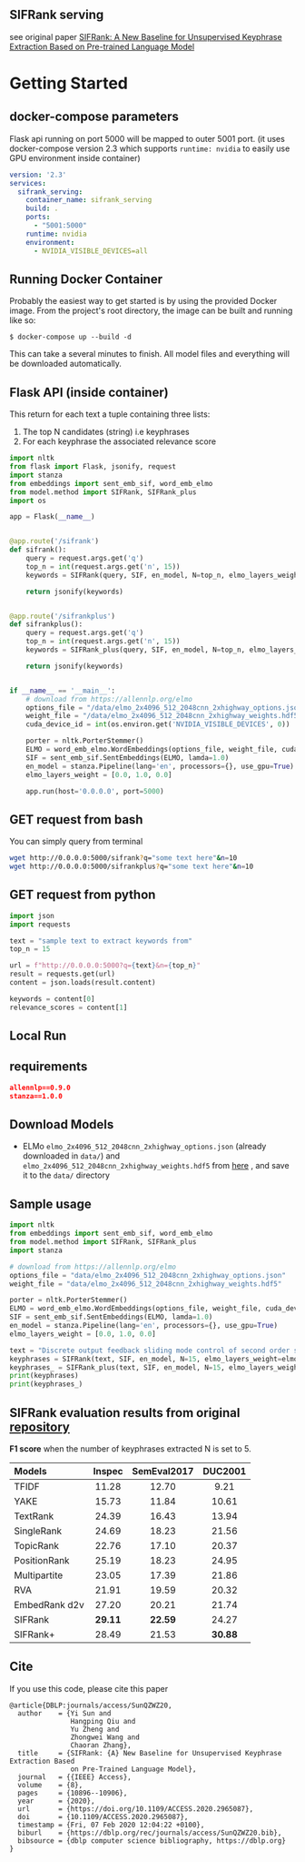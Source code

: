 ## SIFRank serving

see original paper [SIFRank: A New Baseline for Unsupervised Keyphrase Extraction Based on Pre-trained Language Model](https://ieeexplore.ieee.org/document/8954611)

# Getting Started

## docker-compose parameters
Flask api running on port 5000 will be mapped to outer 5001 port.
(it uses docker-compose version 2.3 which supports `runtime: nvidia` to easily use GPU environment inside container)
```yaml
version: '2.3'
services:
  sifrank_serving:
    container_name: sifrank_serving
    build: .
    ports:
      - "5001:5000"
    runtime: nvidia
    environment:
      - NVIDIA_VISIBLE_DEVICES=all
```

## Running Docker Container
Probably the easiest way to get started is by using the provided Docker image.
From the project's root directory, the image can be built and running like so:
```
$ docker-compose up --build -d
```
This can take a several minutes to finish. All model files and everything will be downloaded automatically.

## Flask API (inside container)
This return for each text a tuple containing three lists:
1) The top N candidates (string) i.e keyphrases
2) For each keyphrase the associated relevance score

```python
import nltk
from flask import Flask, jsonify, request
import stanza
from embeddings import sent_emb_sif, word_emb_elmo
from model.method import SIFRank, SIFRank_plus
import os

app = Flask(__name__)


@app.route('/sifrank')
def sifrank():
    query = request.args.get('q')
    top_n = int(request.args.get('n', 15))
    keywords = SIFRank(query, SIF, en_model, N=top_n, elmo_layers_weight=elmo_layers_weight)

    return jsonify(keywords)


@app.route('/sifrankplus')
def sifrankplus():
    query = request.args.get('q')
    top_n = int(request.args.get('n', 15))
    keywords = SIFRank_plus(query, SIF, en_model, N=top_n, elmo_layers_weight=elmo_layers_weight)

    return jsonify(keywords)


if __name__ == '__main__':
    # download from https://allennlp.org/elmo
    options_file = "/data/elmo_2x4096_512_2048cnn_2xhighway_options.json"
    weight_file = "/data/elmo_2x4096_512_2048cnn_2xhighway_weights.hdf5"
    cuda_device_id = int(os.environ.get('NVIDIA_VISIBLE_DEVICES', 0))

    porter = nltk.PorterStemmer()
    ELMO = word_emb_elmo.WordEmbeddings(options_file, weight_file, cuda_device=cuda_device_id)
    SIF = sent_emb_sif.SentEmbeddings(ELMO, lamda=1.0)
    en_model = stanza.Pipeline(lang='en', processors={}, use_gpu=True)
    elmo_layers_weight = [0.0, 1.0, 0.0]

    app.run(host='0.0.0.0', port=5000)

```

## GET request from bash

You can simply query from terminal
```bash
wget http://0.0.0.0:5000/sifrank?q="some text here"&n=10
wget http://0.0.0.0:5000/sifrankplus?q="some text here"&n=10

```

## GET request from python
```python
import json
import requests

text = "sample text to extract keywords from"
top_n = 15

url = f"http://0.0.0.0:5000?q={text}&n={top_n}"
result = requests.get(url)
content = json.loads(result.content)

keywords = content[0]
relevance_scores = content[1]
```

## Local Run

## requirements
```json
allennlp==0.9.0
stanza==1.0.0
```
## Download Models
* ELMo ``elmo_2x4096_512_2048cnn_2xhighway_options.json`` (already downloaded in `data/`) and 
``elmo_2x4096_512_2048cnn_2xhighway_weights.hdf5`` from [here](https://allennlp.org/elmo) , and save it to the `data/` directory

## Sample usage
```python
import nltk
from embeddings import sent_emb_sif, word_emb_elmo
from model.method import SIFRank, SIFRank_plus
import stanza

# download from https://allennlp.org/elmo
options_file = "data/elmo_2x4096_512_2048cnn_2xhighway_options.json"
weight_file = "data/elmo_2x4096_512_2048cnn_2xhighway_weights.hdf5"

porter = nltk.PorterStemmer()
ELMO = word_emb_elmo.WordEmbeddings(options_file, weight_file, cuda_device=0)
SIF = sent_emb_sif.SentEmbeddings(ELMO, lamda=1.0)
en_model = stanza.Pipeline(lang='en', processors={}, use_gpu=True)
elmo_layers_weight = [0.0, 1.0, 0.0]

text = "Discrete output feedback sliding mode control of second order systems - a moving switching line approach The sliding mode control systems (SMCS) for which the switching variable is designed independent of the initial conditions are known to be sensitive to parameter variations and extraneous disturbances during the reaching phase. For second order systems this drawback is eliminated by using the moving switching line technique where the switching line is initially designed to pass the initial conditions and is subsequently moved towards a predetermined switching line. In this paper, we make use of the above idea of moving switching line together with the reaching law approach to design a discrete output feedback sliding mode control. The main contributions of this work are such that we do not require to use system states as it makes use of only the output samples for designing the controller. and by using the moving switching line a low sensitivity system is obtained through shortening the reaching phase. Simulation results show that the fast output sampling feedback guarantees sliding motion similar to that obtained using state feedback"
keyphrases = SIFRank(text, SIF, en_model, N=15, elmo_layers_weight=elmo_layers_weight)
keyphrases_ = SIFRank_plus(text, SIF, en_model, N=15, elmo_layers_weight=elmo_layers_weight)
print(keyphrases)
print(keyphrases_)
```

## SIFRank evaluation results from original [repository](https://github.com/sunyilgdx/SIFRank)
**F1 score** when the number of keyphrases extracted N is set to 5.

| Models       | Inspec       | SemEval2017   | DUC2001      |
| :-----       | :----:       | :----:        |:----:        |
| TFIDF        | 11.28        | 12.70         |  9.21        |
| YAKE         | 15.73        | 11.84         | 10.61        |
| TextRank     | 24.39        | 16.43         | 13.94        |
| SingleRank   | 24.69        | 18.23         | 21.56        |
| TopicRank    | 22.76        | 17.10         | 20.37        |
| PositionRank | 25.19        | 18.23         | 24.95        |
| Multipartite | 23.05        | 17.39         | 21.86        |
| RVA          | 21.91        | 19.59         | 20.32        |
| EmbedRank d2v| 27.20        | 20.21         | 21.74        |
| SIFRank      | **29.11**        | **22.59**         | 24.27        |
| SIFRank+     | 28.49        | 21.53         | **30.88**        |

## Cite
If you use this code, please cite this paper
```
@article{DBLP:journals/access/SunQZWZ20,
  author    = {Yi Sun and
               Hangping Qiu and
               Yu Zheng and
               Zhongwei Wang and
               Chaoran Zhang},
  title     = {SIFRank: {A} New Baseline for Unsupervised Keyphrase Extraction Based
               on Pre-Trained Language Model},
  journal   = {{IEEE} Access},
  volume    = {8},
  pages     = {10896--10906},
  year      = {2020},
  url       = {https://doi.org/10.1109/ACCESS.2020.2965087},
  doi       = {10.1109/ACCESS.2020.2965087},
  timestamp = {Fri, 07 Feb 2020 12:04:22 +0100},
  biburl    = {https://dblp.org/rec/journals/access/SunQZWZ20.bib},
  bibsource = {dblp computer science bibliography, https://dblp.org}
}
```

